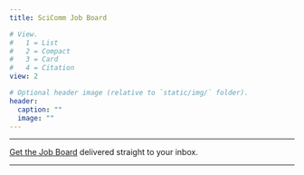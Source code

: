 ```yaml
---
title: SciComm Job Board

# View.
#   1 = List
#   2 = Compact
#   3 = Card
#   4 = Citation
view: 2

# Optional header image (relative to `static/img/` folder).
header:
  caption: ""
  image: ""
---
```

***
[Get the Job Board](https://view.flodesk.com/pages/5eb9574431cbee002611e094) delivered straight to your inbox.
***
